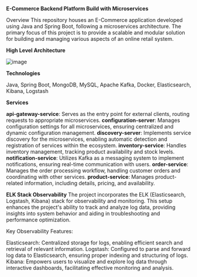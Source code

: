 **E-Commerce Backend Platform Build with Microservices**

Overview
This repository houses an E-Commerce application developed using Java and Spring Boot, following a microservices architecture. The primary focus of this project is to provide a scalable and modular solution for building and managing various aspects of an online retail system.

**High Level Architecture**

![image](https://github.com/AllanT102/ecommerce-platform/assets/92118801/97b664ae-b09a-4075-86a7-fafb6642ded1)

**Technologies**

Java, Spring Boot, MongoDB, MySQL, Apache Kafka, Docker, Elasticsearch, Kibana, Logstash

**Services**

**api-gateway-service**: Serves as the entry point for external clients, routing requests to appropriate microservices.
**configuration-server**: Manages configuration settings for all microservices, ensuring centralized and dynamic configuration management.
**discovery-server**: Implements service discovery for the microservices, enabling automatic detection and registration of services within the ecosystem.
**inventory-service**: Handles inventory management, tracking product availability and stock levels.
**notification-service**: Utilizes Kafka as a messaging system to implement notifications, ensuring real-time communication with users.
**order-service**: Manages the order processing workflow, handling customer orders and coordinating with other services.
**product-service**: Manages product-related information, including details, pricing, and availability.

**ELK Stack Observability**
The project incorporates the ELK (Elasticsearch, Logstash, Kibana) stack for observability and monitoring. This setup enhances the project's ability to track and analyze log data, providing insights into system behavior and aiding in troubleshooting and performance optimization.

Key Observability Features:

Elasticsearch: Centralized storage for logs, enabling efficient search and retrieval of relevant information.
Logstash: Configured to parse and forward log data to Elasticsearch, ensuring proper indexing and structuring of logs.
Kibana: Empowers users to visualize and explore log data through interactive dashboards, facilitating effective monitoring and analysis.
